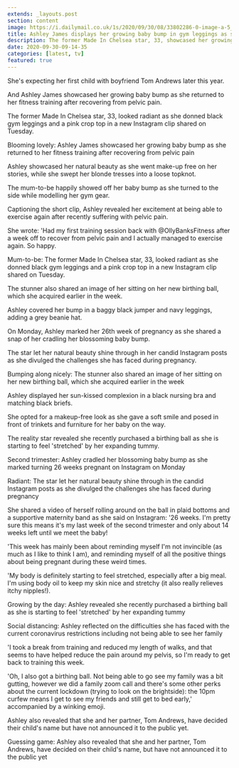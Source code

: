 ```yaml
---
extends: _layouts.post
section: content
image: https://i.dailymail.co.uk/1s/2020/09/30/08/33802286-0-image-a-5_1601452216681.jpg 
title: Ashley James displays her growing baby bump in gym leggings as she gets back to fitness training 
description: The former Made In Chelsea star, 33, showcased her growing baby bump on Instagram as she returned to her fitness training after recovering from pelvic pain on Tuesday. 
date: 2020-09-30-09-14-35 
categories: [latest, tv] 
featured: true 
--- 
```

She's expecting her first child with boyfriend Tom Andrews later this year.

And Ashley James showcased her growing baby bump as she returned to her fitness training after recovering from pelvic pain. 

The former Made In Chelsea star, 33, looked radiant as she donned black gym leggings and a pink crop top in a new Instagram clip shared on Tuesday.

Blooming lovely: Ashley James showcased her growing baby bump as she returned to her fitness training after recovering from pelvic pain

Ashley showcased her natural beauty as she went make-up free on her stories, while she swept her blonde tresses into a loose topknot. 

The mum-to-be happily showed off her baby bump as she turned to the side while modelling her gym gear. 

Captioning the short clip, Ashley revealed her excitement at being able to exercise again after recently suffering with pelvic pain.

She wrote: 'Had my first training session back with @OllyBanksFitness after a week off to recover from pelvic pain and I actually managed to exercise again. So happy. 

Mum-to-be: The former Made In Chelsea star, 33, looked radiant as she donned black gym leggings and a pink crop top in a new Instagram clip shared on Tuesday.

The stunner also shared an image of her sitting on her new birthing ball, which she acquired earlier in the week.

Ashley covered her bump in a baggy black jumper and navy leggings, adding a grey beanie hat. 

On Monday, Ashley marked her 26th week of pregnancy as she shared a snap of her cradling her blossoming baby bump. 

The star let her natural beauty shine through in her candid Instagram posts as she divulged the challenges she has faced during pregnancy. 

Bumping along nicely: The stunner also shared an image of her sitting on her new birthing ball, which she acquired earlier in the week

Ashley displayed her sun-kissed complexion in a black nursing bra and matching black briefs. 

She opted for a makeup-free look as she gave a soft smile and posed in front of trinkets and furniture for her baby on the way. 

The reality star revealed she recently purchased a birthing ball as she is starting to feel 'stretched' by her expanding tummy.

Second trimester: Ashley cradled her blossoming baby bump as she marked turning 26 weeks pregnant on Instagram on Monday

Radiant: The star let her natural beauty shine through in the candid Instagram posts as she divulged the challenges she has faced during pregnancy

She shared a video of herself rolling around on the ball in plaid bottoms and a supportive maternity band as she said on Instagram: '26 weeks. I'm pretty sure this means it's my last week of the second trimester and only about 14 weeks left until we meet the baby!

'This week has mainly been about reminding myself I'm not invincible (as much as I like to think I am), and reminding myself of all the positive things about being pregnant during these weird times. 

'My body is definitely starting to feel stretched, especially after a big meal. I'm using body oil to keep my skin nice and stretchy (it also really relieves itchy nipples!).

Growing by the day: Ashley revealed she recently purchased a birthing ball as she is starting to feel 'stretched' by her expanding tummy

Social distancing: Ashley reflected on the difficulties she has faced with the current coronavirus restrictions including not being able to see her family

'I took a break from training and reduced my length of walks, and that seems to have helped reduce the pain around my pelvis, so I'm ready to get back to training this week. 

'Oh, I also got a birthing ball. Not being able to go see my family was a bit gutting, however we did a family zoom call and there's some other perks about the current lockdown (trying to look on the brightside): the 10pm curfew means I get to see my friends and still get to bed early,' accompanied by a winking emoji. 

Ashley also revealed that she and her partner, Tom Andrews, have decided their child's name but have not announced it to the public yet. 

Guessing game: Ashley also revealed that she and her partner, Tom Andrews, have decided on their child's name, but have not announced it to the public yet

